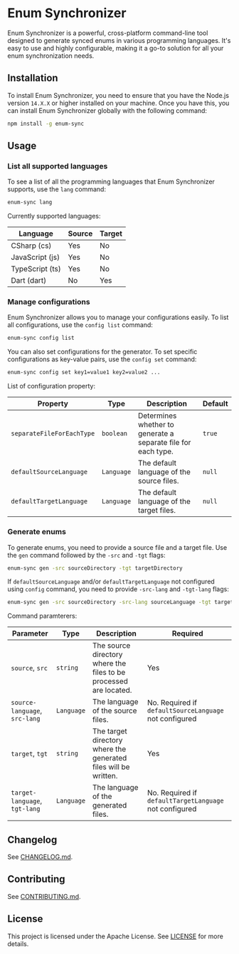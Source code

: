 # Enum Synchronizer

Enum Synchronizer is a powerful, cross-platform command-line tool designed to generate synced enums in various programming languages. It's easy to use and highly configurable, making it a go-to solution for all your enum synchronization needs.

## Installation

To install Enum Synchronizer, you need to ensure that you have the Node.js version `14.X.X` or higher installed on your machine. Once you have this, you can install Enum Synchronizer globally with the following command:

```sh
npm install -g enum-sync
```

## Usage

### List all supported languages

To see a list of all the programming languages that Enum Synchronizer supports, use the `lang` command:

```sh
enum-sync lang
```

Currently supported languages:

| Language        | Source | Target |
| --------------- | ------ | ------ |
| CSharp (cs)     | Yes    | No     |
| JavaScript (js) | Yes    | No     |
| TypeScript (ts) | Yes    | No     |
| Dart (dart)     | No     | Yes    |

### Manage configurations

Enum Synchronizer allows you to manage your configurations easily. To list all configurations, use the `config list` command:

```sh
enum-sync config list
```

You can also set configurations for the generator. To set specific configurations as key-value pairs, use the `config set` command:

```sh
enum-sync config set key1=value1 key2=value2 ...
```

List of configuration property:

| Property                  | Type       | Description                                                   | Default |
| ------------------------- | ---------- | ------------------------------------------------------------- | ------- |
| `separateFileForEachType` | `boolean`  | Determines whether to generate a separate file for each type. | `true`  |
| `defaultSourceLanguage`   | `Language` | The default language of the source files.                     | `null`  |
| `defaultTargetLanguage`   | `Language` | The default language of the target files.                     | `null`  |

### Generate enums

To generate enums, you need to provide a source file and a target file. Use the `gen` command followed by the `-src` and `-tgt` flags:

```sh
enum-sync gen -src sourceDirectory -tgt targetDirectory
```

If `defaultSourceLanguage` and/or `defaultTargetLanguage` not configured using `config` command, you need to provide `-src-lang` and `-tgt-lang` flags:

```sh
enum-sync gen -src sourceDirectory -src-lang sourceLanguage -tgt targetDirectory -tgt-lang targetLanguage
```

Command paramterers:

| Parameter                     | Type       | Description                                                       | Required                                               |
| ----------------------------- | ---------- | ----------------------------------------------------------------- | ------------------------------------------------------ |
| `source`, `src`               | `string`   | The source directory where the files to be processed are located. | Yes                                                    |
| `source-language`, `src-lang` | `Language` | The language of the source files.                                 | No. Required if `defaultSourceLanguage` not configured |
| `target`, `tgt`               | `string`   | The target directory where the generated files will be written.   | Yes                                                    |
| `target-language`, `tgt-lang` | `Language` | The language of the generated files.                              | No. Required if `defaultTargetLanguage` not configured |

## Changelog

See [CHANGELOG.md](CHANGELOG.md).

## Contributing

See [CONTRIBUTING.md](CONTRIBUTING.md).

## License

This project is licensed under the Apache License. See [LICENSE](LICENSE) for more details.
